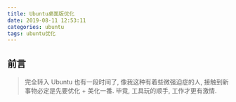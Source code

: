 ```yaml
---
title: Ubuntu桌面版优化
date: 2019-08-11 12:53:11
categories: ubuntu
tags: ubuntu优化
---
```


## 前言
> 完全转入 Ubuntu 也有一段时间了, 像我这种有着些微强迫症的人, 接触到新事物必定是先要优化 + 美化一番. 毕竟, 工具玩的顺手, 工作才更有激情.

